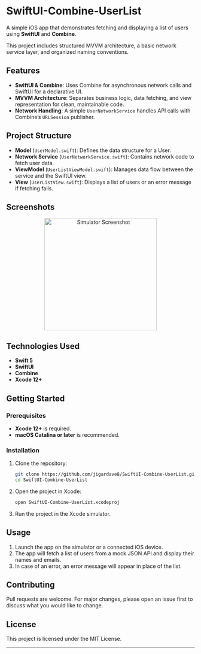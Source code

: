 # SwiftUI-Combine-UserList

A simple iOS app that demonstrates fetching and displaying a list of users using **SwiftUI** and **Combine**. 

This project includes structured MVVM architecture, a basic network service layer, and organized naming conventions.

## Features

- **SwiftUI & Combine**: Uses Combine for asynchronous network calls and SwiftUI for a declarative UI.
- **MVVM Architecture**: Separates business logic, data fetching, and view representation for clean, maintainable code.
- **Network Handling**: A simple `UserNetworkService` handles API calls with Combine’s `URLSession` publisher.

## Project Structure

- **Model** (`UserModel.swift`): Defines the data structure for a User.
- **Network Service** (`UserNetworkService.swift`): Contains network code to fetch user data.
- **ViewModel** (`UserListViewModel.swift`): Manages data flow between the service and the SwiftUI view.
- **View** (`UserListView.swift`): Displays a list of users or an error message if fetching fails.

## Screenshots


<p align="center">
    <img src="https://github.com/user-attachments/assets/4ba8f3cb-8f50-492f-a2c6-d882a4be7a2b" alt="Simulator Screenshot" width="300" height="300">
</p>



## Technologies Used

- **Swift 5**
- **SwiftUI**
- **Combine**
- **Xcode 12+**

## Getting Started

### Prerequisites

- **Xcode 12+** is required.
- **macOS Catalina or later** is recommended.

### Installation

1. Clone the repository:

    ```bash
    git clone https://github.com/jigardave8/SwiftUI-Combine-UserList.git
    cd SwiftUI-Combine-UserList
    ```

2. Open the project in Xcode:

    ```bash
    open SwiftUI-Combine-UserList.xcodeproj
    ```

3. Run the project in the Xcode simulator.

## Usage

1. Launch the app on the simulator or a connected iOS device.
2. The app will fetch a list of users from a mock JSON API and display their names and emails.
3. In case of an error, an error message will appear in place of the list.

## Contributing

Pull requests are welcome. For major changes, please open an issue first to discuss what you would like to change.

## License

This project is licensed under the MIT License.

---

